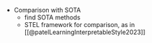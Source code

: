 - Comparison with SOTA
	- find SOTA methods
	- STEL framework for comparison, as in [[@patelLearningInterpretableStyle2023]]